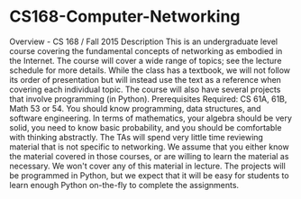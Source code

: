 # CS168-Computer-Networking
Overview - CS 168 / Fall 2015 Description This is an undergraduate level course covering the fundamental concepts of networking as embodied in the Internet. The course will cover a wide range of topics; see the lecture schedule for more details. While the class has a textbook, we will not follow its order of presentation but will instead use the text as a reference when covering each individual topic. The course will also have several projects that involve programming (in Python). Prerequisites Required: CS 61A, 61B, Math 53 or 54.  You should know programming, data structures, and software engineering. In terms of mathematics, your algebra should be very solid, you need to know basic probability, and you should be comfortable with thinking abstractly. The TAs will spend very little time reviewing material that is not specific to networking. We assume that you either know the material covered in those courses, or are willing to learn the material as necessary. We won't cover any of this material in lecture.  The projects will be programmed in Python, but we expect that it will be easy for students to learn enough Python on-the-fly to complete the assignments.

